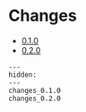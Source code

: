 # Changes

* [0.1.0](changes_0.1.0.md)
* [0.2.0](changes_0.2.0.md)

<!--- This MyST Parser Sphinx directive is necassary to keep Sphinx happy. We need list here all release letters again, because release droid and other scripts assume Markdown --->
```{toctree}
---
hidden:
---
changes_0.1.0
changes_0.2.0
```
